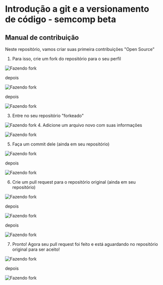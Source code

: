 # Introdução a git e a versionamento de código - semcomp beta
## Manual de contribuição
Neste repositório, vamos criar suas primeira contribuições "Open Source"
1. Para isso, crie um fork do repositório para o seu perfil

![Fazendo fork](./images/imagem2.png)

depois

![Fazendo fork](./images/imagem3.png)

depois

![Fazendo fork](./images/imagem4.png)

3. Entre no seu repositório "forkeado"

![Fazendo fork](./images/imagem5.png)
4. Adicione um arquivo novo com suas informações

![Fazendo fork](./images/imagem6.png)

5. Faça um commit dele (ainda em seu repositório)

![Fazendo fork](./images/imagem7.png)

depois

![Fazendo fork](./images/imagem8.png)

6. Crie um pull request para o repositório original (ainda em seu repositório)

![Fazendo fork](./images/imagem9.png)

depois

![Fazendo fork](./images/imagem10.png)

depois

![Fazendo fork](./images/imagem11.png)

7. Pronto! Agora seu pull request foi feito e está aguardando no repositório original para ser aceito!

![Fazendo fork](./images/imagem12.png)

depois

![Fazendo fork](./images/imagem13.png)
